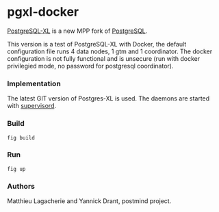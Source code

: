 # pgxl-docker

[PostgreSQL-XL](http://www.postgres-xl.org/) is a new MPP fork of [PostgreSQL](www.postgresql.org).

This version is a test of PostgreSQL-XL with Docker, the default configuration file runs 4 data nodes, 1 gtm and 1 coordinator.
The docker configuration is not fully functional and is unsecure (run with docker privilegied mode, no password for postgresql coordinator).

### Implementation

The latest GIT version of Postgres-XL is used. The daemons are started with [supervisord](http://supervisord.org/).

### Build

`fig build`

### Run

`fig up`

### Authors

Matthieu Lagacherie and Yannick Drant, postmind project.
